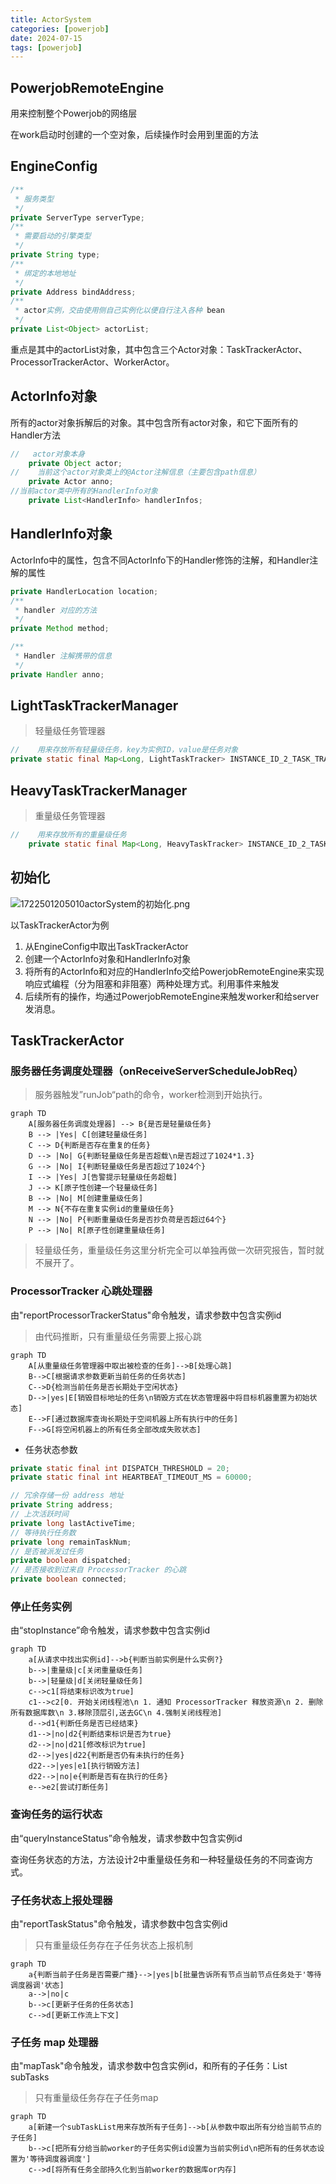 ```yaml
---
title: ActorSystem
categories: [powerjob]
date: 2024-07-15
tags: [powerjob]
---
```


## PowerjobRemoteEngine

用来控制整个Powerjob的网络层

在work启动时创建的一个空对象，后续操作时会用到里面的方法

## EngineConfig

```java
/**
 * 服务类型
 */
private ServerType serverType;
/**
 * 需要启动的引擎类型
 */
private String type;
/**
 * 绑定的本地地址
 */
private Address bindAddress;
/**
 * actor实例，交由使用侧自己实例化以便自行注入各种 bean
 */
private List<Object> actorList;
```

重点是其中的actorList对象，其中包含三个Actor对象：TaskTrackerActor、ProcessorTrackerActor、WorkerActor。



## ActorInfo对象

所有的actor对象拆解后的对象。其中包含所有actor对象，和它下面所有的Handler方法

```java
//   actor对象本身
    private Object actor;
//    当前这个actor对象类上的@Actor注解信息（主要包含path信息）
    private Actor anno;
//当前actor类中所有的HandlerInfo对象
    private List<HandlerInfo> handlerInfos;
```



## HandlerInfo对象

ActorInfo中的属性，包含不同ActorInfo下的Handler修饰的注解，和Handler注解的属性

```java
private HandlerLocation location;
/**
 * handler 对应的方法
 */
private Method method;

/**
 * Handler 注解携带的信息
 */
private Handler anno;
```





## LightTaskTrackerManager

> 轻量级任务管理器

```java
//    用来存放所有轻量级任务，key为实例ID，value是任务对象
private static final Map<Long, LightTaskTracker> INSTANCE_ID_2_TASK_TRACKER = Maps.newConcurrentMap();
```





## HeavyTaskTrackerManager

> 重量级任务管理器

```java
//    用来存放所有的重量级任务
    private static final Map<Long, HeavyTaskTracker> INSTANCE_ID_2_TASK_TRACKER = Maps.newConcurrentMap();
```



## 初始化

![1722501205010actorSystem的初始化.png](https://fastly.jsdelivr.net/gh/thecoolboyhan/th_blogs@main/image/1722501205010actorSystem%E7%9A%84%E5%88%9D%E5%A7%8B%E5%8C%96.png)

以TaskTrackerActor为例

1. 从EngineConfig中取出TaskTrackerActor
2. 创建一个ActorInfo对象和HandlerInfo对象
3. 将所有的ActorInfo和对应的HandlerInfo交给PowerjobRemoteEngine来实现响应式编程（分为阻塞和非阻塞）两种处理方式。利用事件来触发
4. 后续所有的操作，均通过PowerjobRemoteEngine来触发worker和给server发消息。



## TaskTrackerActor



### 服务器任务调度处理器（onReceiveServerScheduleJobReq）

> 服务器触发”runJob“path的命令，worker检测到开始执行。

``` mermaid
graph TD
    A[服务器任务调度处理器] --> B{是否是轻量级任务}
    B --> |Yes| C[创建轻量级任务]
    C --> D{判断是否存在重复的任务}
    D --> |No| G{判断轻量级任务是否超载\n是否超过了1024*1.3}
    G --> |No| I{判断轻量级任务是否超过了1024个}
    I --> |Yes| J[告警提示轻量级任务超载]
    J --> K[原子性创建一个轻量级任务]
    B --> |No| M[创建重量级任务]
    M --> N{不存在重复实例id的重量级任务}
    N --> |No| P{判断重量级任务是否抄负荷是否超过64个}
    P --> |No| R[原子性创建重量级任务]

```

> 轻量级任务，重量级任务这里分析完全可以单独再做一次研究报告，暂时就不展开了。





### ProcessorTracker 心跳处理器

由"reportProcessorTrackerStatus"命令触发，请求参数中包含实例id

> 由代码推断，只有重量级任务需要上报心跳



``` mermaid
graph TD
	A[从重量级任务管理器中取出被检查的任务]-->B[处理心跳]
	B-->C[根据请求参数更新当前任务的任务状态]
	C-->D{检测当前任务是否长期处于空闲状态}
	D-->|yes|E[销毁目标地址的任务\n销毁方式在状态管理器中将目标机器重置为初始状态]
	E-->F[通过数据库查询长期处于空间机器上所有执行中的任务]
	F-->G[将空闲机器上的所有任务全部改成失败状态]
```

- 任务状态参数

```java
private static final int DISPATCH_THRESHOLD = 20;
private static final int HEARTBEAT_TIMEOUT_MS = 60000;

// 冗余存储一份 address 地址
private String address;
// 上次活跃时间
private long lastActiveTime;
// 等待执行任务数
private long remainTaskNum;
// 是否被派发过任务
private boolean dispatched;
// 是否接收到过来自 ProcessorTracker 的心跳
private boolean connected;
```



### 停止任务实例

由“stopInstance”命令触发，请求参数中包含实例id

``` mermaid
graph TD
	a[从请求中找出实例id]-->b{判断当前实例是什么实例?}
	b-->|重量级|c[关闭重量级任务]
	b-->|轻量级|d[关闭轻量级任务]
	c-->c1[将结束标识改为true]
	c1-->c2[0. 开始关闭线程池\n 1. 通知 ProcessorTracker 释放资源\n 2. 删除所有数据库数\n 3.移除顶层引,送去GC\n 4.强制关闭线程池]
	d-->d1{判断任务是否已经结束}
	d1-->|no|d2{判断结束标识是否为true}
	d2-->|no|d21[修改标识为true]
	d2-->|yes|d22{判断是否仍有未执行的任务}
	d22-->|yes|e1[执行销毁方法]
	d22-->|no|e{判断是否有在执行的任务}
	e-->e2[尝试打断任务]
```





### 查询任务的运行状态

由“queryInstanceStatus”命令触发，请求参数中包含实例id

查询任务状态的方法，方法设计2中重量级任务和一种轻量级任务的不同查询方式。





### 子任务状态上报处理器

由"reportTaskStatus"命令触发，请求参数中包含实例id

> 只有重量级任务存在子任务状态上报机制

``` mermaid
graph TD
	a{判断当前子任务是否需要广播}-->|yes|b[批量告诉所有节点当前节点任务处于'等待调度器调'状态]
	a-->|no|c
	b-->c[更新子任务的任务状态]
	c-->d[更新工作流上下文]
```



### 子任务 map 处理器

由"mapTask"命令触发，请求参数中包含实例id，和所有的子任务：List<SubTask> subTasks

> 只有重量级任务存在子任务map



``` mermaid
graph TD
	a[新建一个subTaskList用来存放所有子任务]-->b[从参数中取出所有分给当前节点的子任务]
	b-->c[把所有分给当前worker的子任务实例id设置为当前实例id\n把所有的任务状态设置为'等待调度器调度']
	c-->d[将所有任务全部持久化到当前worker的数据库or内存]
```




